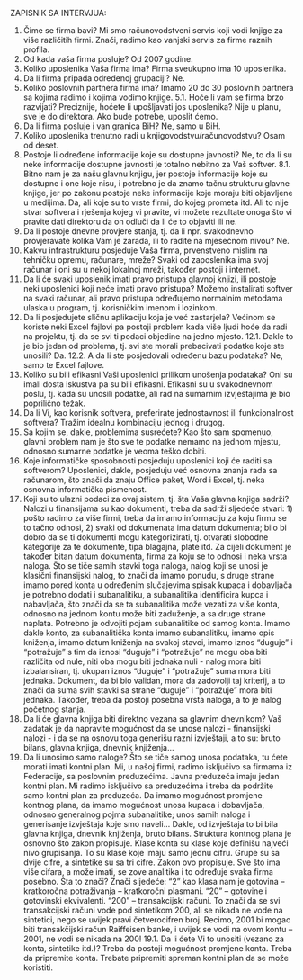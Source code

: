 ZAPISNIK SA INTERVJUA:

1. Čime se firma bavi?
		Mi smo računovodstveni servis koji vodi knjige za više različitih firmi. Znači, radimo kao vanjski servis za firme raznih   		profila.
2. Od kada vaša firma posluje?
		Od 2007 godine.
3. Koliko uposlenika Vaša firma ima?
		Firma sveukupno ima 10 uposlenika.
4. Da li firma pripada određenoj grupaciji?
		Ne.
5. Koliko poslovnih partnera firma ima?
		Imamo 20 do 30 poslovnih partnera sa kojima radimo i kojima vodimo knjige.
5.1. Hoće li vam se firma brzo razvijati? Preciznije, hoćete li upošljavati jos uposlenika?
		Nije u planu, sve je do direktora. Ako bude potrebe, uposlit ćemo.
6. Da li firma posluje i van granica BiH?
		Ne, samo u BiH.
7. Koliko uposlenika trenutno radi u knjigovodstvu/računovodstvu?
		Osam od deset.
8. Postoje li određene informacije koje su dostupne javnosti?
		Ne, to da li su neke informacije dostupne javnosti je totalno nebitno za Vaš softver.
8.1. Bitno nam je za našu glavnu knjigu, jer postoje informacije koje su dostupne i one koje nisu, i potrebno je da znamo tačnu strukturu glavne knjige, jer po zakonu postoje neke informacije koje moraju biti objavljene u medijima.
		Da, ali koje su to vrste firmi, do kojeg prometa itd. Ali to nije stvar softvera i rješenja kojeg vi pravite, vi možete 			rezultate onoga što vi pravite dati direktoru da on odluči da li će to objaviti ili ne.
9. Da li postoje dnevne provjere stanja, tj. da li npr. svakodnevno provjeravate kolika Vam je zarada, ili to radite na mjesečnom nivou?
		Ne.
10. Kakvu infrastrukturu posjeduje Vaša firma, prvenstveno mislim na tehničku opremu, računare, mreže?
		Svaki od zaposlenika ima svoj računar i oni su u nekoj lokalnoj mreži, također postoji i internet.
11. Da li će svaki uposlenik imati pravo pristupa glavnoj knjizi, ili postoje neki uposlenici koji neće imati pravo pristupa?
		Možemo instalirati softver na svaki računar, ali pravo pristupa određujemo normalnim metodama ulaska u program, tj. 					korisničkim imenom i lozinkom.
12. Da li posjedujete sličnu aplikaciju koja je već zastarjela?
		Većinom se koriste neki Excel fajlovi pa postoji problem kada više ljudi hoće da radi na projektu, tj. da se svi ti 					podaci objedine na jedno mjesto.
12.1. Dakle to je bio jedan od problema, tj. svi ste morali prebacivati podatke koje ste unosili?
		Da.
12.2. A da li ste posjedovali određenu bazu podataka?
		Ne, samo te Excel fajlove.
13. Koliko su bili efikasni Vaši uposlenici prilikom unošenja podataka?
		Oni su imali dosta iskustva pa su bili efikasni. Efikasni su u svakodnevnom poslu, tj. kada su unosili podatke, ali rad 			na sumarnim izvještajima je bio poprilično težak.
14. Da li Vi, kao korisnik softvera, preferirate jednostavnost ili funkcionalnost softvera?
		Tražim idealnu kombinaciju jednog i drugog.
15. Sa kojim se, dakle, problemima susrećete?
		Kao što sam spomenuo, glavni problem nam je što sve te podatke nemamo na jednom mjestu, odnosno sumarne podatke je veoma 		teško dobiti.
16. Koje informatičke sposobnosti posjeduju uposlenici koji će raditi sa softverom?
		Uposlenici, dakle, posjeduju već osnovna znanja rada sa računarom, što znači da znaju Office paket, Word i Excel, tj. 				neka osnovna informatička pismenost.
17. Koji su to ulazni podaci za ovaj sistem, tj. šta Vaša glavna knjiga sadrži?
		Nalozi u finansijama su kao dokumenti, treba da sadrži sljedeće stvari: 1) pošto radimo za više firmi, treba da imamo informaciju za koju firmu se to tačno odnosi, 2) svaki od dokumenata ima datum dokumenta; bilo bi dobro da se ti dokumenti mogu kategorizirati, tj. otvarati slobodne kategorije za te dokumente, tipa blagajna, plate itd. Za cijeli dokument je također bitan datum dokumenta, firma za koju se to odnosi i neka vrsta naloga. Što se tiče samih stavki toga naloga, nalog koji se unosi je klasični finansijski nalog, to znači da imamo ponudu, s druge strane imamo pored konta u određenim slučajevima spisak kupaca i dobavljača je potrebno dodati i subanalitiku, a subanalitika identificira kupca i nabavljača, što znači da se ta subanalitika može vezati za više konta, odnosno na jednom kontu može biti zaduženje, a sa druge strane naplata. Potrebno je odvojiti pojam subanalitike od samog konta. Imamo dakle konto, za subanalitička konta imamo subanalitiku, imamo opis kniženja, imamo datum kniženja na svakoj stavci, imamo iznos “duguje” i “potražuje” s tim da iznosi “duguje” i “potražuje” ne mogu oba biti različita od nule, niti oba mogu biti jednaka nuli - nalog mora biti izbalansiran, tj. ukupan iznos “duguje” i “potražuje” suma mora biti jednaka. Dokument, da bi bio validan, mora da zadovolji taj kriterij, a to znači da suma svih stavki sa strane “duguje” i “potražuje” mora biti jednaka. Također, treba da postoji  posebna vrsta naloga, a to je nalog početnog stanja.
18. Da li će glavna knjiga biti direktno vezana sa glavnim dnevnikom?
		Vaš zadatak je da napravite mogućnost da se unose nalozi - finansijski nalozi - i da se na osnovu toga generišu razni 				izvještaji, a to su: bruto bilans, glavna knjiga, dnevnik knjiženja...
19. Da li unosimo samo naloge?
		Što se tiče samog unosa podataka, tu ćete morati imati kontni plan. Mi, u našoj firmi, radimo isključivo sa firmama iz Federacije, sa poslovnim preduzećima. Javna preduzeća imaju jedan kontni plan. Mi radimo isključivo sa preduzećima i treba da podržite samo kontni plan za preduzeća. Da imamo mogućnost promjene kontnog plana, da imamo mogućnost unosa kupaca i dobavljača, odnosno generalnog pojma subanalitike; unos samih naloga i generisanje izvještaja koje smo naveli... Dakle, od izvještaja to bi bila glavna knjiga, dnevnik knjiženja, bruto bilans. Struktura kontnog plana je osnovno što zakon propisuje. Klase konta su klase koje definišu najveći nivo grupisanja. To su klase koje imaju samo jednu cifru. Grupe su sa dvije cifre, a sintetike su sa tri cifre. Zakon ovo propisuje. Sve što ima više cifara, a može imati, se zove analitika i to određuje svaka firma posebno. Šta to znači? Znači sljedeće: “2” kao klasa nam je gotovina – kratkoročna potraživanja – kratkoročni plasmani. “20” – gotovine i gotovinski ekvivalenti. “200” – transakcijski računi. To znači da se svi transakcijski računi vode pod sintetikom 200, ali se nikada ne vode na sintetici, nego se uvijek pravi četverocifren broj. Recimo, 2001 bi mogao biti transakčijski račun Raiffeisen banke, i uvijek se vodi na ovom kontu – 2001, ne vodi se nikada na 200!
19.1. Da li ćete Vi to unositi (vezano za konta, sintetike itd.)?
		Treba da postoji mogućnost promjene konta. Treba da pripremite konta. Trebate pripremiti spreman kontni plan da se može 			koristiti.






